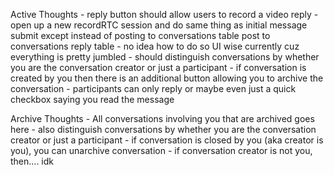 Active Thoughts
    - reply button should allow users to record a video reply
        - open up a new recordRTC session and do same thing as initial message submit except instead of posting to conversations table post to conversations reply table
        - no idea how to do so UI wise currently cuz everything is pretty jumbled
    - should distinguish conversations by whether you are the conversation creator or just a participant
        - if conversation is created by you then there is an additional button allowing you to archive the conversation
        - participants can only reply or maybe even just a quick checkbox saying you read the message

Archive Thoughts
    - All conversations involving you that are archived goes here
    - also distinguish conversations by whether you are the conversation creator or just a participant
    - if conversation is closed by you (aka creator is you), you can unarchive conversation
    - if conversation creator is not you, then.... idk